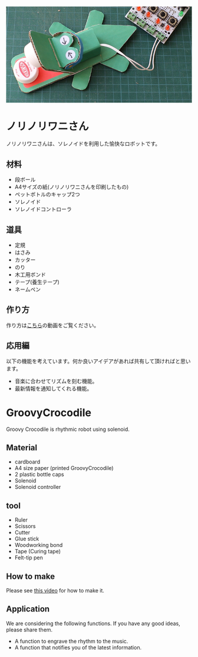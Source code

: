 ![GroovyCrocodile_snap](https://github.com/MitsuhiroYabu/GroovyCrocodile/blob/master/Snapshot.png)

# ノリノリワニさん
ノリノリワニさんは、ソレノイドを利用した愉快なロボットです。

## 材料
- 段ボール
- A4サイズの紙(ノリノリワニさんを印刷したもの)
- ペットボトルのキャップ2つ
- ソレノイド
- ソレノイドコントローラ

## 道具
- 定規
- はさみ
- カッター
- のり
- 木工用ボンド
- テープ(養生テープ)
- ネームペン

## 作り方
作り方は[こちら](https://youtu.be/Rg-PhzguhvI)の動画をご覧ください。

## 応用編
以下の機能を考えています。何か良いアイデアがあれば共有して頂ければと思います。
- 音楽に合わせてリズムを刻む機能。
- 最新情報を通知してくれる機能。



# GroovyCrocodile
Groovy Crocodile is rhythmic robot using solenoid.


## Material
- cardboard
- A4 size paper (printed GroovyCrocodile)
- 2 plastic bottle caps
- Solenoid
- Solenoid controller

## tool
- Ruler
- Scissors
- Cutter
- Glue stick
- Woodworking bond
- Tape (Curing tape)
- Felt-tip pen

## How to make
Please see [this video](https://youtu.be/Rg-PhzguhvI) for how to make it.

## Application
We are considering the following functions. If you have any good ideas, please share them.
- A function to engrave the rhythm to the music.
- A function that notifies you of the latest information.